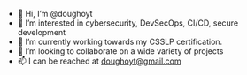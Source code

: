 - 👋 Hi, I’m @doughoyt
- 👀 I’m interested in cybersecurity, DevSecOps, CI/CD, secure development
- 🌱 I’m currently working towards my CSSLP certification.
- 💞️ I’m looking to collaborate on a wide variety of projects
- 📫 I can be reached at doughoyt@gmail.com


